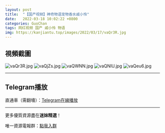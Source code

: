 ```yaml
---
layout: post
title:  "【国产视频】神奇物语宠物香水戚小怜"
date:   2022-03-18 10:02:22 +0800
categories: GuoChan
tags: 网红视频 国产 戚小怜 物语
img: https://kanjiantu.top/images/2022/03/17/vaQr3R.jpg
---
```



## 視頻截圖

![vaQr3R.jpg](https://kanjiantu.top/images/2022/03/17/vaQr3R.jpg)
![vaQjZs.jpg](https://kanjiantu.top/images/2022/03/17/vaQjZs.jpg)
![vaQWNN.jpg](https://kanjiantu.top/images/2022/03/17/vaQWNN.jpg)
![vaQNlU.jpg](https://kanjiantu.top/images/2022/03/17/vaQNlU.jpg)
![vaQeu6.jpg](https://kanjiantu.top/images/2022/03/17/vaQeu6.jpg)

* * *
## Telegram播放

直通車（需翻墻）：[Telegram在線播放](https://t.me/mimeijingxuan/189)

* * *
更多優質資源盡在**迷妹精選**！

唯一資源電報群：[點我入群](https://t.me/mimeijingxuan)


